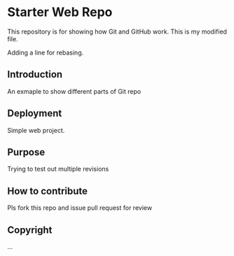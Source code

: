 # Starter Web Repo

This repository is for showing how Git and GitHub work. This is my modified file.

Adding a line for rebasing.

## Introduction
An exmaple to show different parts of Git repo

## Deployment
Simple web project. 

## Purpose
Trying to test out multiple revisions

## How to contribute
Pls fork this repo and issue pull request for review
## Copyright
... 